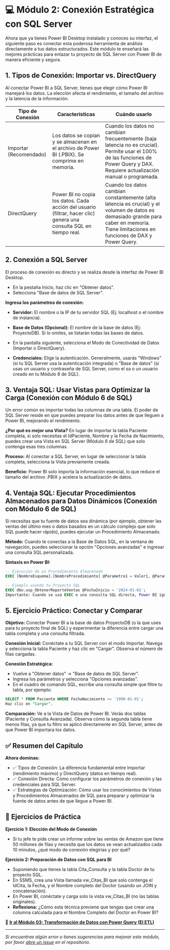 # 💻 Módulo 2: Conexión Estratégica con SQL Server
Ahora que ya tienes Power BI Desktop instalado y conoces su interfaz, el siguiente paso es conectar esta poderosa herramienta de análisis directamente a tus datos estructurados. Este módulo te enseñará las mejores prácticas para enlazar tu proyecto de SQL Server con Power BI de manera eficiente y segura.


## 1. Tipos de Conexión: Importar vs. DirectQuery
Al conectar Power BI a SQL Server, tienes que elegir cómo Power BI manejará los datos. La elección afecta el rendimiento, el tamaño del archivo y la latencia de la información.

| **Tipo de Conexión**     | **Características**                                                                                                      | **Cuándo usarlo**                                                                                                                                                                                                                     |
|---------------------------|--------------------------------------------------------------------------------------------------------------------------|---------------------------------------------------------------------------------------------------------------------------------------------------------------------------------------------------------------------------------------|
| Importar (Recomendado)    | Los datos se copian y se almacenan en el archivo de Power BI (.PBIX). Se comprime en memoria.                            | Cuando los datos no cambian frecuentemente (baja latencia no es crucial). Permite usar el 100% de las funciones de Power Query y DAX. Requiere actualización manual o programada.                                                     |
| DirectQuery               | Power BI no copia los datos. Cada acción del usuario (filtrar, hacer clic) genera una consulta SQL en tiempo real.       | Cuando los datos cambian constantemente (alta latencia es crucial) y el volumen de datos es demasiado grande para caber en memoria. Tiene limitaciones en funciones de DAX y Power Query.                                             |


## 2. Conexión a SQL Server
El proceso de conexión es directo y se realiza desde la interfaz de Power BI Desktop.

- En la pestaña Inicio, haz clic en "Obtener datos".
- Selecciona "Base de datos de SQL Server".

**Ingresa los parámetros de conexión:**
- **Servidor:** El nombre o la IP de tu servidor SQL (Ej: localhost o el nombre de instancia).
- **Base de Datos (Opcional):** El nombre de la base de datos (Ej: ProyectoDB). Si lo omites, se listarán todas las bases de datos.

- En la pantalla siguiente, selecciona el Modo de Conectividad de Datos (Importar o DirectQuery).
- **Credenciales:** Elige la autenticación. Generalmente, usarás "Windows" (si tu SQL Server usa la autenticación integrada) o "Base de datos" (si usas un usuario y contraseña de SQL Server, como el sa o un usuario creado en tu Módulo 8 de SQL).


## 3. Ventaja SQL: Usar Vistas para Optimizar la Carga (Conexión con Módulo 6 de SQL)
Un error común es importar todas las columnas de una tabla. El poder de SQL Server reside en que puedes preparar los datos antes de que lleguen a Power BI, mejorando el rendimiento.

**¿Por qué es mejor una Vista?** En lugar de importar la tabla Paciente completa, si solo necesitas el IdPaciente, Nombre y la Fecha de Nacimiento, puedes crear una Vista en SQL Server (Módulo 6 de SQL) que solo contenga esas tres columnas.

**Proceso:** Al conectar a SQL Server, en lugar de seleccionar la tabla completa, selecciona la Vista previamente creada.

**Beneficio:** Power BI solo importa la información esencial, lo que reduce el tamaño del archivo .PBIX y acelera la actualización de datos.


## 4. Ventaja SQL: Ejecutar Procedimientos Almacenados para Datos Dinámicos (Conexión con Módulo 6 de SQL)
Si necesitas que tu fuente de datos sea dinámica (por ejemplo, obtener las ventas del último mes o datos basados en un cálculo complejo que solo SQL puede hacer rápido), puedes ejecutar un Procedimiento Almacenado.

**Método:** Cuando te conectas a la Base de Datos SQL, en la ventana de navegación, puedes seleccionar la opción "Opciones avanzadas" e ingresar una consulta SQL personalizada.

**Sintaxis en Power BI:**


```sql
-- Ejecución de un Procedimiento Almacenado
EXEC [NombreEsquema].[NombreProcedimiento] @Parametro1 = Valor1, @Parametro2 = Valor2; 

-- Ejemplo usando tu Proyecto SQL
EXEC dbo.usp_ObtenerReporteVentas @FechaInicio = '2024-01-01';
Importante: Cuando se usa EXEC o una consulta SQL directa, Power BI ignora la navegación a las tablas y solo trae el conjunto de resultados (el result set).
```


## 5. Ejercicio Práctico: Conectar y Comparar

**Objetivo:** Conectar Power BI a la base de datos ProyectoDB (o la que uses para tu proyecto final de SQL) y experimentar la diferencia entre cargar una tabla completa y una consulta filtrada.

**Conexión Inicial:** Conéctate a tu SQL Server con el modo Importar. Navega y selecciona la tabla Paciente y haz clic en "Cargar". Observa el número de filas cargadas.

**Conexión Estratégica:**
- Vuelve a "Obtener datos" → "Base de datos de SQL Server".
- Ingresa los parámetros y selecciona "Opciones avanzadas".
- En el cuadro de comando SQL, escribe una consulta simple que filtre tu tabla, por ejemplo:

```sql
SELECT * FROM Paciente WHERE FechaNacimiento >= '1990-01-01';
Haz clic en "Cargar".
```

**Comparación:** Ve a la Vista de Datos de Power BI. Verás dos tablas (Paciente y Consulta Avanzada). Observa cómo la segunda tabla tiene menos filas, ya que tu filtro se aplicó directamente en SQL Server, antes de que Power BI importara los datos.


## ✅ Resumen del Capítulo

**Ahora dominas:**

- ✅ Tipos de Conexión: La diferencia fundamental entre Importar (rendimiento máximo) y DirectQuery (datos en tiempo real).
- ✅ Conexión Directa: Cómo configurar los parámetros de conexión y las credenciales para SQL Server.
- ✅ Estrategias de Optimización: Cómo usar los conocimientos de Vistas y Procedimientos Almacenados de SQL para preparar y optimizar la fuente de datos antes de que llegue a Power BI.


## 🎯 Ejercicios de Práctica

**Ejercicio 1: Elección del Modo de Conexión**

- Si tu jefe te pide crear un informe sobre las ventas de Amazon que tiene 50 millones de filas y necesita que los datos se vean actualizados cada 10 minutos, ¿qué modo de conexión elegirías y por qué?

**Ejercicio 2: Preparación de Datos con SQL para BI**

- Suponiendo que tienes la tabla Cita_Consulta y la tabla Doctor de tu proyecto SQL.
- En SSMS, crea una Vista llamada vw_Citas_BI que solo contenga el IdCita, la Fecha, y el Nombre completo del Doctor (usando un JOIN y concatenación).
- En Power BI, conéctate y carga solo la vista vw_Citas_BI (no las tablas originales).
- **Reflexiona:** ¿Cómo esta técnica previene que tengas que crear una columna calculada para el Nombre Completo del Doctor en Power BI?

📖 **[Ir al Módulo 03: Transformación de Datos con Power Query (El ETL)](/modulo-03-Power-Query-ETL/README.md)**

---

*Si encuentras algún error o tienes sugerencias para mejorar este módulo, por favor [abre un issue](https://github.com/VictorCY19/Curso-Power-BI/issues/new) en el repositorio.*